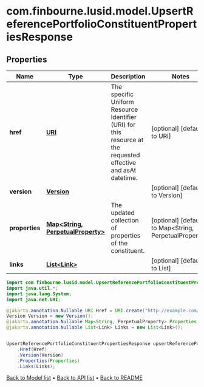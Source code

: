 # com.finbourne.lusid.model.UpsertReferencePortfolioConstituentPropertiesResponse

## Properties

Name | Type | Description | Notes
------------ | ------------- | ------------- | -------------
**href** | [**URI**](URI.md) | The specific Uniform Resource Identifier (URI) for this resource at the requested effective and asAt datetime. | [optional] [default to URI]
**version** | [**Version**](Version.md) |  | [optional] [default to Version]
**properties** | [**Map&lt;String, PerpetualProperty&gt;**](PerpetualProperty.md) | The updated collection of properties of the constituent. | [optional] [default to Map<String, PerpetualProperty>]
**links** | [**List&lt;Link&gt;**](Link.md) |  | [optional] [default to List<Link>]

```java
import com.finbourne.lusid.model.UpsertReferencePortfolioConstituentPropertiesResponse;
import java.util.*;
import java.lang.System;
import java.net.URI;

@jakarta.annotation.Nullable URI Href = URI.create("http://example.com/Href");
Version Version = new Version();
@jakarta.annotation.Nullable Map<String, PerpetualProperty> Properties = new Map<String, PerpetualProperty>();
@jakarta.annotation.Nullable List<Link> Links = new List<Link>();


UpsertReferencePortfolioConstituentPropertiesResponse upsertReferencePortfolioConstituentPropertiesResponseInstance = new UpsertReferencePortfolioConstituentPropertiesResponse()
    .Href(Href)
    .Version(Version)
    .Properties(Properties)
    .Links(Links);
```


[Back to Model list](../README.md#documentation-for-models) &#8226; [Back to API list](../README.md#documentation-for-api-endpoints) &#8226; [Back to README](../README.md)

